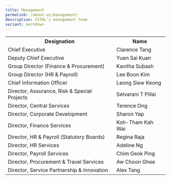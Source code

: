 ```yaml
---
title: Management
permalink: /about-us/management/
description: VITAL’s management team
variant: markdown
---
```

<table class="vital-table-1">
   <tbody>
      <tr>
         <th>
            Designation
         </th>
         <th>
            Name
         </th>
      </tr>
      <tr>
         <td>
            Chief Executive 
         </td>
         <td>
            Clarence Tang
         </td>
      </tr>
      <tr></tr><tr></tr><tr>
         <td>Deputy Chief Executive</td>
         <td>
            Yuen Sai Kuan 
         </td>
      </tr>
   	 <tr>
			 <td>
				Group Director (Finance &amp; Procurement)
			 </td>
			 <td>
				 Kavitha Subash
			 </td>
		 </tr>
		 <tr>
         <td>
            Group Director (HR &amp; Payroll)
         </td>
         <td>
            Lee Boon Kim
         </td>
      </tr>
      <tr>
         <td>Chief Information Officer</td>
         <td>Leong Siew Keong
         </td>
      </tr>
      <tr>
         <td>
            Director, Assurance, Risk &amp; Special Projects
         </td>
         <td>
            Selvarani T Pillai
         </td>
      </tr>
      <tr>
         <td>
            Director, Central Services        
         </td>
         <td>
            Terence Ong
         </td>
      </tr>
      <tr>
         <td>
            Director, Corporate Development   
         </td>
         <td>
            Sharon Yap
         </td>
      </tr>
      <tr>
         <td>
            Director, Finance Services       
         </td>
         <td>
            Koh-Tham Kah Wai 
         </td>
      </tr>
  <tr>
         <td>
           Director, HR &amp; Payroll (Statutory Boards)
         </td>
         <td>
            Regina Raja
         </td>
      </tr>		 
		 <tr>
         <td>
            Director, HR Services
         </td>
         <td>
            Adeline Ng
         </td>
      </tr>		 
		  <tr>
         <td>
            Director, Payroll Services
         </td>
         <td>
            Chim Geok Ping 
         </td>
      </tr>
		 <tr>
			 <td>
				 Director, Procurement &amp; Travel Services
			 </td>
			 <td>
				 Aw Choon Ghee
			 </td>
		 </tr>
		 <tr>
			 <td>
				 Director, Service Partnership &amp; Innovation
			 </td>
			 <td>
				 Alex Tang
			 </td>
		 </tr>
   </tbody>
</table>